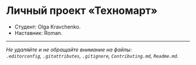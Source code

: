 # Личный проект «Техномарт»

* Студент: Olga Kravchenko.
* Наставник: Roman.

---

_Не удаляйте и не обращайте внимание на файлы:_<br>
_`.editorconfig`, `.gitattributes`, `.gitignore`, `Contributing.md`, `Readme.md`._
